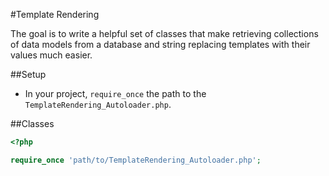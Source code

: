 #Template Rendering

The goal is to write a helpful set of classes that make retrieving collections of data models from a database
and string replacing templates with their values much easier.

##Setup

- In your project, `require_once` the path to the `TemplateRendering_Autoloader.php`.

##Classes

```php
<?php

require_once 'path/to/TemplateRendering_Autoloader.php';

```

